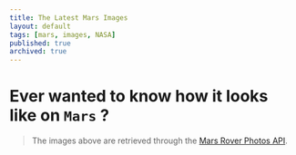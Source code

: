 ```yaml
---
title: The Latest Mars Images
layout: default
tags: [mars, images, NASA]
published: true
archived: true
---
```


# Ever wanted to know how it looks like on `Mars` ?

<div id="album-container"></div>

> The images above are retrieved through the [Mars Rover Photos API][1].

[1]: <https://api.nasa.gov/> "NASA Open APIs"

<script type="module" src="/assets/js/mars.js" />
